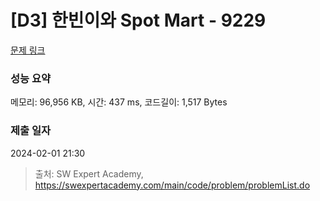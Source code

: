 # [D3] 한빈이와 Spot Mart - 9229 

[문제 링크](https://swexpertacademy.com/main/code/problem/problemDetail.do?contestProbId=AW8Wj7cqbY0DFAXN) 

### 성능 요약

메모리: 96,956 KB, 시간: 437 ms, 코드길이: 1,517 Bytes

### 제출 일자

2024-02-01 21:30



> 출처: SW Expert Academy, https://swexpertacademy.com/main/code/problem/problemList.do